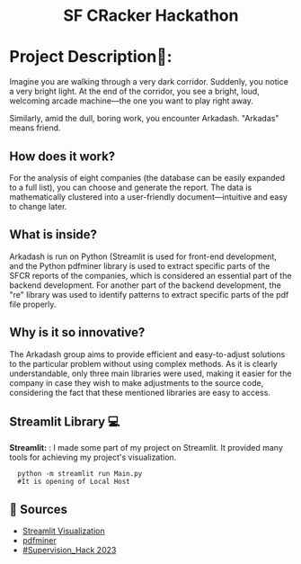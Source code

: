 <h1 align="center" id="title">SF CRacker Hackathon</h1>

# Project Description📄:
Imagine you are walking through a very dark corridor. Suddenly, you notice a very bright light. At the end of the corridor, you see a bright, loud, welcoming arcade machine—the one you want to play right away.

Similarly, amid the dull, boring work, you encounter Arkadash. "Arkadas" means friend.

## How does it work?
For the analysis of eight companies (the database can be easily expanded to a full list), you can choose and generate the report. The data is mathematically clustered into a user-friendly document—intuitive and easy to change later.

## What is inside?
Arkadash is run on Python (Streamlit is used for front-end development, and the Python pdfminer library is used to extract specific parts of the SFCR reports of the companies, which is considered an essential part of the backend development. For another part of the backend development, the "re" library was used to identify patterns to extract specific parts of the pdf file properly.

## Why is it so innovative?
The Arkadash group aims to provide efficient and easy-to-adjust solutions to the particular problem without using complex methods. As it is clearly understandable, only three main libraries were used, making it easier for the company in case they wish to make adjustments to the source code, considering the fact that these mentioned libraries are easy to access.


## Streamlit Library 💻
**Streamlit:** : I made some part of my project on Streamlit. It provided many tools for achieving my project's visualization.
```RUN COMMAND
  python -m streamlit run Main.py
  #It is opening of Local Host
```
## 📌 Sources 
- [Streamlit Visualization](https://docs.streamlit.io/)
- [pdfminer](https://pypi.org/project/pdfminer/)
- [#Supervision_Hack 2023](https://supervisionhack.pl/)
